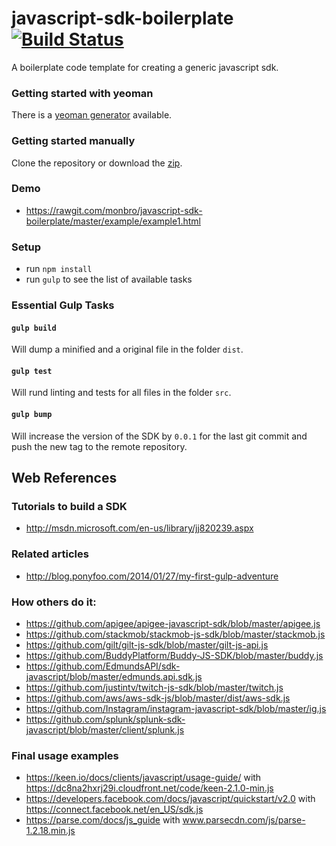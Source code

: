 javascript-sdk-boilerplate [![Build Status](https://travis-ci.org/monbro/javascript-sdk-boilerplate.svg?branch=master)](https://travis-ci.org/monbro/javascript-sdk-boilerplate)
===========================

A boilerplate code template for creating a generic javascript sdk.

### Getting started with yeoman

There is a [yeoman generator](https://www.npmjs.org/package/generator-javascript-sdk-boilerplate) available.

### Getting started manually

Clone the repository or download the [zip](https://github.com/monbro/javascript-sdk-boilerplate/archive/master.zip).

### Demo

* https://rawgit.com/monbro/javascript-sdk-boilerplate/master/example/example1.html

### Setup

* run ```npm install```
* run ```gulp``` to see the list of available tasks

### Essential Gulp Tasks

#### ```gulp build```

Will dump a minified and a original file in the folder ```dist```.

#### ```gulp test```

Will rund linting and tests for all files in the folder ```src```.

#### ```gulp bump```

Will increase the version of the SDK by ```0.0.1``` for the last git commit and push the new tag to the remote repository.

## Web References

### Tutorials to build a SDK

* http://msdn.microsoft.com/en-us/library/jj820239.aspx

### Related articles

* http://blog.ponyfoo.com/2014/01/27/my-first-gulp-adventure

### How others do it:

* https://github.com/apigee/apigee-javascript-sdk/blob/master/apigee.js
* https://github.com/stackmob/stackmob-js-sdk/blob/master/stackmob.js
* https://github.com/gilt/gilt-js-sdk/blob/master/gilt-js-api.js
* https://github.com/BuddyPlatform/Buddy-JS-SDK/blob/master/buddy.js
* https://github.com/EdmundsAPI/sdk-javascript/blob/master/edmunds.api.sdk.js
* https://github.com/justintv/twitch-js-sdk/blob/master/twitch.js
* https://github.com/aws/aws-sdk-js/blob/master/dist/aws-sdk.js
* https://github.com/Instagram/instagram-javascript-sdk/blob/master/ig.js
* https://github.com/splunk/splunk-sdk-javascript/blob/master/client/splunk.js

### Final usage examples

* https://keen.io/docs/clients/javascript/usage-guide/ with https://dc8na2hxrj29i.cloudfront.net/code/keen-2.1.0-min.js
* https://developers.facebook.com/docs/javascript/quickstart/v2.0 with https://connect.facebook.net/en_US/sdk.js
* https://parse.com/docs/js_guide with www.parsecdn.com/js/parse-1.2.18.min.js
